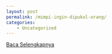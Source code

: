 ```yaml
---
layout: post
permalink: /mimpi-ingin-dipukul-orang/
categories:
    - Uncategorized
---
```


[Baca Selengkapnya](/09)